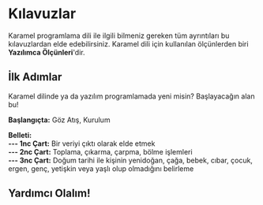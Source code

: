 # Kılavuzlar

Karamel programlama dili ile ilgili bilmeniz gereken tüm ayrıntıları bu kılavuzlardan elde edebilirsiniz. Karamel dili için kullanılan ölçünlerden biri **Yazılımca Ölçünleri**'dir.

## İlk Adımlar

Karamel dilinde ya da yazılım programlamada yeni misin? Başlayacağın alan bu!

**Başlangıçta:** Göz Atış, Kurulum

**Belleti:**  
**--- 1nc Çart:** Bir veriyi çıktı olarak elde etmek  
**--- 2nc Çart:** Toplama, çıkarma, çarpma, bölme işlemleri  
**--- 3nc Çart:** Doğum tarihi ile kişinin yenidoğan, çağa, bebek, cıbar, çocuk, ergen, genç, yetişkin veya yaşlı olup olmadığını belirleme

## Yardımcı Olalım!

